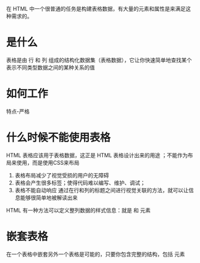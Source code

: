 在 HTML 中一个很普通的任务是构建表格数据，有大量的元素和属性是来满足这种需求的。
# 是什么
表格是由 行 和 列 组成的结构化数据集（表格数据），它让你快速简单地查找某个表示不同类型数据之间的某种关系的值

#  如何工作
  特点-严格

 # 什么时候不能使用表格
 HTML 表格应该用于表格数据，这正是 HTML 表格设计出来的用途 ；不能作为布局来使用，而是使用CSS来布局
 1. 表格布局减少了视觉受损的用户的无障碍
 2. 表格会产生很多标签；使得代码难以编写、维护、调试；
 3. 表格不能自动响应
 通过在行和列的标题之间进行视觉关联的方法，就可以让信息能够很简单地被解读出来

 HTML 有一种方法可以定义整列数据的样式信息：就是 <col> 和 <colgroup> 元素


# 嵌套表格
 在一个表格中嵌套另外一个表格是可能的，只要你包含完整的结构，包括 <table> 元素